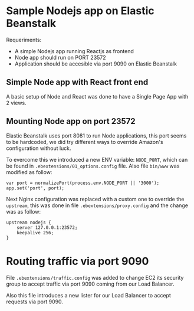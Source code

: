 # Sample Nodejs app on Elastic Beanstalk

Requeriments:
- A simple Nodejs app running Reactjs as frontend
- Node app should run on PORT 23572
- Application should be accesible via port 9090 on Elastic Beanstalk

## Simple Node app with React front end

A basic setup of Node and React was done to have a Single Page App with
2 views.

## Mounting Node app on port 23572

Elastic Beanstalk uses port 8081 to run Node applications, this port seems to
be hardcoded, we did try different ways to override Amazon's configuration
without luck.

To evercome this we introduced a new ENV variable: `NODE_PORT`, which can be
found in `.ebextensions/01_options.config` file. Also file `bin/www` was
modified as follow:

```
var port = normalizePort(process.env.NODE_PORT || '3000');
app.set('port', port);
```

Next Nginx configuration was replaced with a custom one to override the
`upstream`, this was done in file `.ebextensions/proxy.config` and the change
was as follow:

```
upstream nodejs {
    server 127.0.0.1:23572;
    keepalive 256;
}
```

# Routing traffic via port 9090
File `.ebextensions/traffic.config` was added to change EC2 its security group
to accept traffic via port 9090 coming from our Load Balancer.

Also this file introduces a new lister for our Load Balancer to accept requests
via port 9090.
